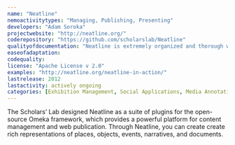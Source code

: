 ```yaml
---
name: "Neatline"
nemoactivitytypes: "Managing, Publishing, Presenting"
developers: "Adam Soroka"
projectwebsite: "http://neatline.org/"
coderepository: "https://github.com/scholarslab/Neatline"
qualityofdocumentation: "Neatline is extremely organized and thorough with their documentation. They provide visible demos of the applications and its capabilities. There is no technical support but the website is updated periodically."
easeofadaptation: 
codequality: 
license: "Apache License v 2.0"
examples: "http://neatline.org/neatline-in-action/"
lastrelease: 2012
lastactivity: actively ongoing
categories: [Exhibition Management, Social Applications, Media Annotation/Tagging]
---
```

The Scholars’ Lab designed Neatline as a suite of plugins for the open-source Omeka framework, which provides a powerful platform for content management and web publication. Through Neatline, you can create create rich representations of places, objects, events, narratives, and documents.
